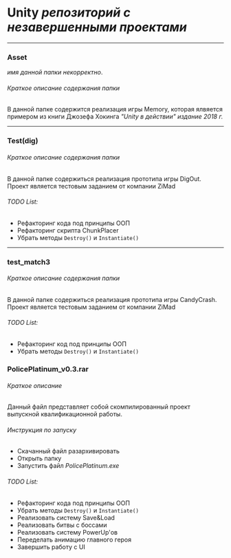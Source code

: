 # Unity *репозиторий с незавершенными проектами*

***

### Asset
*имя данной папки некорректно*.
###### Краткое описание содержания папки
В данной папке содержится реализация игры Memory, которая ялвяется примером из книги Джозефа Хокинга *"Unity в действии" издание 2018 г.*

***

### Test(dig)
###### Краткое описание содержания папки
В данной папке содержиться реализация прототипа игры DigOut. Проект является тестовым заданием от компании ZiMad
###### TODO List:
- Рефакторинг кода под принципы ООП
- Рефакторинг скрипта ChunkPlacer
- Убрать методы `Destroy()` и `Instantiate()`

***

### test_match3
###### Краткое описание содержания папки
В данной папке содержиться реализация прототипа игры CandyCrash. Проект является тестовым заданием от компании ZiMad
###### TODO List:
- Рефакторинг код под принципы ООП
- Убрать методы `Destroy()` и `Instantiate()`

### PolicePlatinum_v0.3.rar
###### Краткое описание
Данный файл представляет собой скомпилированный проект выпускной квалификационной работы.
###### Инструкция по запуску
- Скачанный файл разархивировать
- Открыть папку
- Запустить файл *PolicePlatinum.exe*
###### TODO List:
- Рефакторинг кода под принципы ООП
- Убрать методы `Destroy()` и `Instantiate()`
- Реализовать систему Save&Load
- Реализовать битвы с боссами
- Реализовать систему PowerUp'ов
- Переделать анимацию главного героя
- Завершить работу с UI
